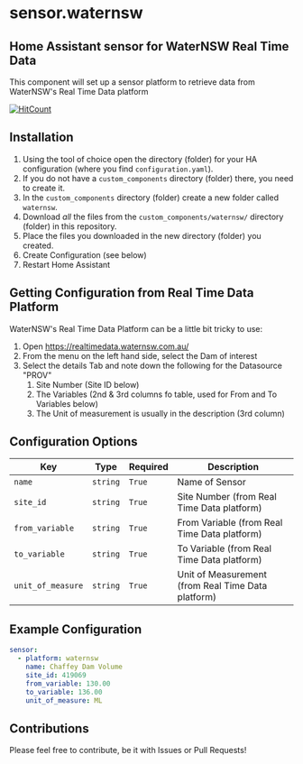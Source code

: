 # sensor.waternsw

## Home Assistant sensor for WaterNSW Real Time Data

This component will set up a sensor platform to retrieve data from WaterNSW's Real Time Data platform

[![HitCount](http://hits.dwyl.io/bacco007/sensorwaternsw.svg)](http://hits.dwyl.io/bacco007/sensorwaternsw)

## Installation

1. Using the tool of choice open the directory (folder) for your HA configuration (where you find `configuration.yaml`).
2. If you do not have a `custom_components` directory (folder) there, you need to create it.
3. In the `custom_components` directory (folder) create a new folder called `waternsw`.
4. Download _all_ the files from the `custom_components/waternsw/` directory (folder) in this repository.
5. Place the files you downloaded in the new directory (folder) you created.
6. Create Configuration (see below)
7. Restart Home Assistant

## Getting Configuration from Real Time Data Platform

WaterNSW's Real Time Data Platform can be a little bit tricky to use:

1. Open https://realtimedata.waternsw.com.au/
2. From the menu on the left hand side, select the Dam of interest
3. Select the details Tab and note down the following for the Datasource "PROV"
   1. Site Number (Site ID below)
   2. The Variables (2nd & 3rd columns fo table, used for From and To Variables below)
   3. The Unit of measurement is usually in the description (3rd column)

## Configuration Options

| Key               | Type     | Required | Description                                        |
| ----------------- | -------- | -------- | -------------------------------------------------- |
| `name`            | `string` | `True`   | Name of Sensor                                     |
| `site_id`         | `string` | `True`   | Site Number (from Real Time Data platform)         |
| `from_variable`   | `string` | `True`   | From Variable (from Real Time Data platform)       |
| `to_variable`     | `string` | `True`   | To Variable (from Real Time Data platform)         |
| `unit_of_measure` | `string` | `True`   | Unit of Measurement (from Real Time Data platform) |

## Example Configuration

```yaml
sensor:
  - platform: waternsw
    name: Chaffey Dam Volume
    site_id: 419069
    from_variable: 130.00
    to_variable: 136.00
    unit_of_measure: ML
```

## Contributions

Please feel free to contribute, be it with Issues or Pull Requests!
